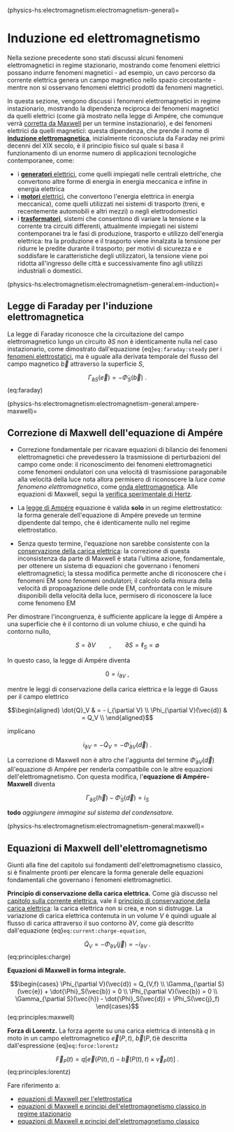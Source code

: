 (physics-hs:electromagnetism:electromagnetism-general)=
# Induzione ed elettromagnetismo

Nella sezione precedente sono stati discussi alcuni fenomeni elettromagnetici in regime stazionario, mostrando come fenomeni elettrici possano indurre fenomeni magnetici - ad esempio, un cavo percorso da corrente elettrica genera un campo magnetico nello spazio circostante - mentre non si osservano fenomeni elettrici prodotti da fenomeni magnetici.

In questa sezione, vengono discussi i fenomeni elettromagnetici in regime instazionario, mostrando la dipendenza reciproca dei fenomeni magnetici da quelli elettrici (come già mostrato nella legge di Ampére, che comunque verrà [corretta da Maxwell](physics-hs:electromagnetism:electromagnetism-general:ampere-maxwell) per un termine instazionario), e dei fenomeni elettrici da quelli magnetici: questa dipendenza, che prende il nome di [**induzione elettromagnetica**](physics-hs:electromagnetism:electromagnetism-general:em-induction), inizialmente riconosciuta da Faraday nei primi decenni del XIX secolo, è il principio fisico sul quale si basa il funzionamento di un enorme numero di applicazioni tecnologiche contemporanee, come:
- i [**generatori** elettrici](physics-hs:electromagnetism:electric-machines:motor), come quelli impiegati nelle centrali elettriche, che convertono altre forme di energia in energia meccanica e infine in energia elettrica
- i [**motori** elettrici](physics-hs:electromagnetism:electric-machines:motor), che convertono l'energia elettrica in energia meccanica), come quelli utilizzati nei sistemi di trasporto (treni, e recentemente automobili e altri mezzi) o negli elettrodomestici
- i [**trasformatori**](physics-hs:electromagnetism:circuits-magnetic:transformer), sistemi che consentono di variare la tensione e la corrente tra circuiti differenti, attualmente impiegati nei sistemi contemporanei tra le fasi di produzione, trasporto e utilizzo dell'energia elettrica: tra la produzione e il trasporto viene innalzata la tensione per ridurre le predite durante il trasporto; per motivi di sicurezza e e soddisfare le caratteristiche degli utilizzatori, la tensione viene poi ridotta all'ingresso delle città e successivamente fino agli utilizzi industriali o domestici.

(physics-hs:electromagnetism:electromagnetism-general:em-induction)=
## Legge di Faraday per l'induzione elettromagnetica

La legge di Faraday riconosce che la circuitazione del campo elettromagnetico lungo un circuito $\partial S$ non è identicamente nulla nel caso instazionario, come dimostrato dall'equazione {eq}`eq:faraday:steady` per i [fenomeni elettrostatici](physics-hs:electromagnetism:electrostatics:maxwell:faraday), ma è uguale alla derivata temporale del flusso del campo magnetico $\vec{b}$ attraverso la superficie $S$,

   $$\Gamma_{\partial S}(\vec{e}) = - \dot{\Phi}_S(\vec{b}) \ .$$ (eq:faraday)

<!--
- legge di Faraday: corrente indotta

- corrente alternata:
  - principi e applicazioni:
    - trasformatori
    - generatori e motori elettrici
    - generazione/trasporto/trasformazione/consumo
-->

(physics-hs:electromagnetism:electromagnetism-general:ampere-maxwell)=
## Correzione di Maxwell dell'equazione di Ampére

- Correzione fondamentale per ricavare equazioni di bilancio dei fenomeni elettromagnetici che prevedessero la trasmissione di perturbazioni del campo come onde: il riconoscimento dei fenomeni elettromagnetici come fenomeni ondulatori con una velocità di trasmissione paragonabile alla velocità della luce nota allora permisero di riconoscere la *luce come fenomeno elettromagnetico*, come [onda elettromagnetica](physics-hs:electromagnetism:em-waves). Alle equazioni di Maxwell, seguì la [verifica sperimentale di Hertz](physics-hs:electromagnetism:em-waves:hertz).

- La [legge di Ampére](physics-hs:electromagnetism:electromagnetism-steady:maxwell:ampere) equazione è valida **solo** in un regime elettrostatico: la forma generale dell'equazione di Ampére prevede un termine dipendente dal tempo, che è identicamente nullo nel regime elettrostatico.

- Senza questo termine, l'equazione non sarebbe consistente con la [conservazione della carica elettrica](physics-hs:electromagnetism:charge-conservation): la correzione di questa inconsistenza da parte di Maxwell è stata l'ultima azione, fondamentale, per ottenere un sistema di equazioni che governano i fenomeni elettromagnetici; la stessa modifica permette anche di riconoscere che i fenomeni EM sono fenomeni ondulatori; il calcolo della misura della velocità di propoagazione delle onde EM, confrontata con le misure disponibili della velocità della luce, permisero di riconoscere la luce come fenomeno EM

Per dimostrare l'incongruenza, è sufficiente applicare la legge di Ampére a una superficie che è il contorno di un volume chiuso, e che quindi ha contorno nullo,

$$S = \partial V  \qquad , \qquad  \partial S = \ell_S = \emptyset$$

In questo caso, la legge di Ampére diventa

$$0 = i_{\partial V} \ ,$$

mentre le leggi di conservazione della carica elettrica e la legge di Gauss per il campo elettrico

$$\begin{aligned}
  \dot{Q}_V & = - i_{\partial V} \\
  \Phi_{\partial V}(\vec{d}) & = Q_V \\
\end{aligned}$$

implicano 

$$i_{\partial V} = - \dot{Q}_V = - \dot{\Phi}_{\partial V}(\vec{d}) \ .$$

La correzione di Maxwell non è altro che l'aggiunta del termine $\dot{\Phi}_{\partial V}(\vec{d})$ all'equazione di Ampére per renderla compatibile con le altre equazioni dell'elettromagnetismo. Con questa modifica, l'**equazione di Ampére-Maxwell** diventa

$$\Gamma_{\partial S}(\vec{h}) - \dot{\Phi}_{S}(\vec{d}) = i_S $$

**todo** *aggiungere immagine sul sistema del condensatore.*



(physics-hs:electromagnetism:electromagnetism-general:maxwell)=
## Equazioni di Maxwell dell'elettromagnetismo

<!--
- le equazioni di Maxwell: le equazioni complete dell'elettromagnetismo
-->

Giunti alla fine del capitolo sui fondamenti dell'elettromagnetismo classico, si è finalmente pronti per elencare la forma generale delle equazioni fondamentali che governano i fenomeni elettromagnetici.

**Principio di conservazione della carica elettrica.** Come già discusso nel [capitolo sulla corrente elettrica](physics-hs:electromagnetism:electric-current), vale il [principio di conservazione della carica elettrica](physics-hs:electromagnetism:charge-conservation): la carica elettrica non si crea, e non si distrugge. La variazione di carica elettrica contenuta in un volume $V$ è quindi uguale al flusso di carica attraverso il suo contorno $\partial V$, come già descritto dall'equazione {eq}`eq:current:charge-equation`,

$$\dot{Q}_V = - \Phi_{\partial V}(\vec{j}) = - i_{\partial V} \ .$$ (eq:principles:charge)

**Equazioni di Maxwell in forma integrale.**

$$\begin{cases}
  \Phi_{\partial V}(\vec{d}) = Q_{V,f} \\
  \Gamma_{\partial S}(\vec{e}) + \dot{\Phi}_S(\vec{b}) = 0 \\
  \Phi_{\partial V}(\vec{b}) = 0 \\
  \Gamma_{\partial S}(\vec{h}) - \dot{\Phi}_S(\vec{d}) = \Phi_S(\vec{j}_f)
\end{cases}$$ (eq:principles:maxwell)

**Forza di Lorentz.** La forza agente su una carica elettrica di intensità $q$ in moto in un campo elettromagnetico $\vec{e}(P,t)$, $\vec{b}(P, t)$è descritta dall'espressione {eq}`eq:force:lorentz`

$$\vec{F}_P(t) = q \left[ \vec{e}(P(t), t) - \vec{b}(P(t), t) \times \vec{v}_P(t) \right] \ .$$ (eq:principles:lorentz)

Fare riferimento a:
- [equazioni di Maxwell per l'elettrostatica](physics-hs:electromagnetism:electrostatics:maxwell)
- [equazioni di Maxwell e principi dell'elettromagnetismo classico in regime stazionario](physics-hs:electromagnetism:electromagnetism-steady:maxwell)
- [equazioni di Maxwell e principi dell'elettromagnetismo classico](physics-hs:electromagnetism:electromagnetism-general:maxwell)


